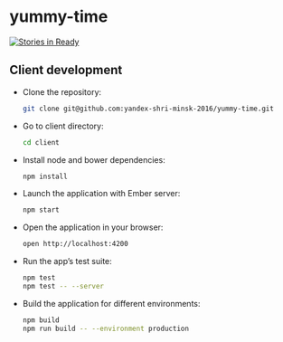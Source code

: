 # yummy-time

[![Stories in Ready](https://badge.waffle.io/yandex-shri-minsk-2016/yummy-time.png?label=ready&title=Ready)](https://waffle.io/yandex-shri-minsk-2016/yummy-time)

## Client development

- Clone the repository:

  ```sh
  git clone git@github.com:yandex-shri-minsk-2016/yummy-time.git
  ```

- Go to client directory:

  ```sh
  cd client
  ```

- Install node and bower dependencies:

  ```sh
  npm install
  ```

- Launch the application with Ember server:

  ```sh
  npm start
  ```

- Open the application in your browser:

  ```sh
  open http://localhost:4200
  ```

- Run the app’s test suite:

  ```sh
  npm test
  npm test -- --server
  ```

- Build the application for different environments:

  ```sh
  npm build
  npm run build -- --environment production
  ```
